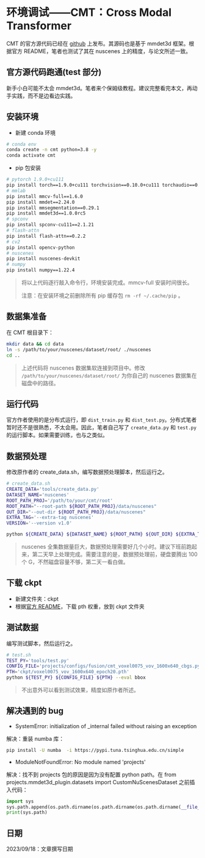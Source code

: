 # 环境调试——CMT：Cross Modal Transformer

CMT 的官方源代码已经在 [github](https://github.com/junjie18/CMT) 上发布。其源码也是基于 mmdet3d 框架。根据官方 README，笔者也测试了其在 nuscenes 上的精度，与论文所述一致。

## 官方源代码跑通(test 部分)

新手小白可能不太会 mmdet3d。笔者来个保姆级教程。建议完整看完本文，再动手实践，而不是边看边实践。

## 安装环境

* 新建 conda 环境

```bash
# conda env
conda create -n cmt python=3.8 -y
conda activate cmt
```

* pip 包安装

```bash
# pytorch 1.9.0+cu111
pip install torch==1.9.0+cu111 torchvision==0.10.0+cu111 torchaudio==0.9.0 -f https://download.pytorch.org/whl/torch_stable.html
# mmlab
pip install mmcv-full==1.6.0
pip install mmdet==2.24.0
pip install mmsegmentation==0.29.1
pip install mmdet3d==1.0.0rc5
# spconv
pip install spconv-cu111==2.1.21
# flash-attn
pip install flash-attn==0.2.2
# cv2
pip install opencv-python
# nuscenes
pip install nuscenes-devkit
# numpy
pip install numpy==1.22.4
```

> 将以上代码逐行敲入命令行，环境安装完成。mmcv-full 安装时间很长。
>
> 注意：在安装环境之前删除所有 pip 缓存包 `rm -rf ~/.cache/pip` 。

## 数据集准备

在 CMT 根目录下：

```bash
mkdir data && cd data
ln -s /path/to/your/nuscenes/dataset/root/ ./nuscenes
cd ..
```

> 上述代码将 nuscenes 数据集软连接到项目中。修改 `/path/to/your/nuscenes/dataset/root/` 为你自己的 nuscenes 数据集在磁盘中的路径。

## 运行代码

官方作者使用的是分布式运行，即 `dist_train.py` 和 `dist_test.py`。分布式笔者暂时还不是很熟悉，不太会用。因此，笔者自己写了 `create_data.py` 和 `test.py` 的运行脚本。如果需要训练，也与之类似。

## 数据预处理

修改原作者的 create_data.sh，编写数据预处理脚本，然后运行之。

```bash
# create_data.sh
CREATE_DATA='tools/create_data.py'
DATASET_NAME='nuscenes'
ROOT_PATH_PROJ='/path/to/your/cmt/root'
ROOT_PATH="--root-path ${ROOT_PATH_PROJ}/data/nuscenes"
OUT_DIR="--out-dir ${ROOT_PATH_PROJ}/data/nuscenes"
EXTRA_TAG='--extra-tag nuscenes'
VERSION='--version v1.0'

python ${CREATE_DATA} ${DATASET_NAME} ${ROOT_PATH} ${OUT_DIR} ${EXTRA_TAG} ${VERSION}
```

> nuscenes 全集数据量巨大，数据预处理需要好几个小时。建议下班前跑起来，第二天早上处理完成。需要注意的是，数据预处理前，硬盘要腾出 100 个 G，不然磁盘容量不够，第二天一看白做。

## 下载 ckpt

* 新建文件夹：ckpt
* 根据[官方 README](https://github.com/junjie18/CMT)，下载 pth 权重，放到 ckpt 文件夹

## 测试数据

编写测试脚本，然后运行之。

```bash
# test.sh
TEST_PY='tools/test.py'
CONFIG_FILE='projects/configs/fusion/cmt_voxel0075_vov_1600x640_cbgs.py'
PTH='ckpt/voxel0075_vov_1600x640_epoch20.pth'
python ${TEST_PY} ${CONFIG_FILE} ${PTH} --eval bbox
```

> 不出意外可以看到测试效果，精度如原作者所述。

## 解决遇到的 bug

* SystemError: initialization of _internal failed without raising an exception

解决：重装 numba 库：

```bash
pip install -U numba  -i https://pypi.tuna.tsinghua.edu.cn/simple
```

* ModuleNotFoundError: No module named 'projects'

解决：找不到 projects 包的原因是因为没有配置 python path。在 from projects.mmdet3d_plugin.datasets import CustomNuScenesDataset 之前插入代码：

```python
import sys
sys.path.append(os.path.dirname(os.path.dirname(os.path.dirname(__file__))))
print(sys.path)
```

## 日期

2023/09/18：文章撰写日期
